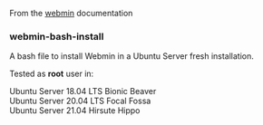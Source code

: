 From the [webmin](https://www.webmin.com/deb.html) documentation

### webmin-bash-install

A bash file to install Webmin in a Ubuntu Server fresh installation.

Tested as __root__ user in:

Ubuntu Server 18.04 LTS Bionic Beaver<br>
Ubuntu Server 20.04 LTS Focal Fossa<br>
Ubuntu Server 21.04 Hirsute Hippo<br>
